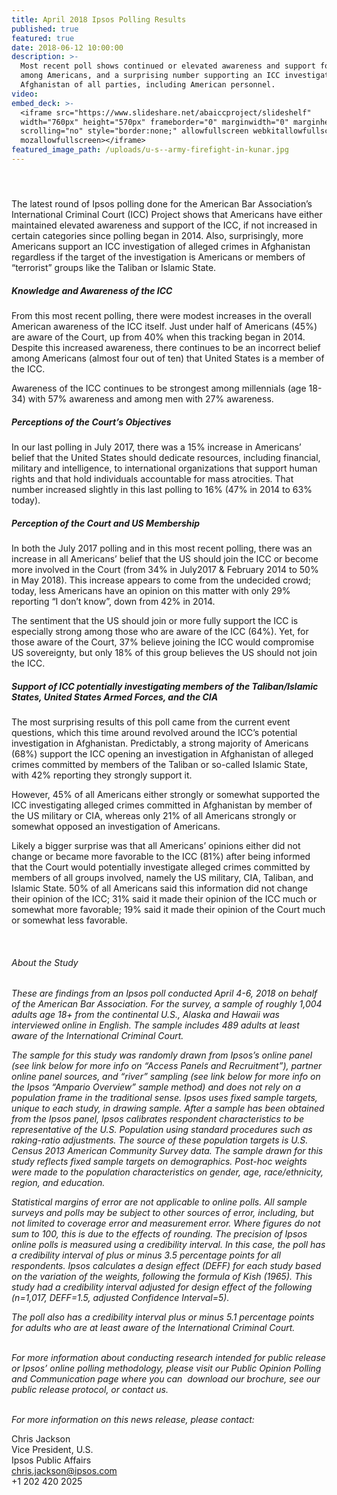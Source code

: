 ```yaml
---
title: April 2018 Ipsos Polling Results
published: true
featured: true
date: 2018-06-12 10:00:00
description: >-
  Most recent poll shows continued or elevated awareness and support for the ICC
  among Americans, and a surprising number supporting an ICC investigation in
  Afghanistan of all parties, including American personnel.
video:
embed_deck: >-
  <iframe src="https://www.slideshare.net/abaiccproject/slideshelf"
  width="760px" height="570px" frameborder="0" marginwidth="0" marginheight="0"
  scrolling="no" style="border:none;" allowfullscreen webkitallowfullscreen
  mozallowfullscreen></iframe>
featured_image_path: /uploads/u-s--army-firefight-in-kunar.jpg
---
```


#### &nbsp;

The latest round of Ipsos polling done for the American Bar Association’s International Criminal Court (ICC) Project shows that Americans have either maintained elevated awareness and support of the ICC, if not increased in certain categories since polling began in 2014. Also, surprisingly, more Americans support an ICC investigation of alleged crimes in Afghanistan regardless if the target of the investigation is Americans or members of “terrorist” groups like the Taliban or Islamic State.

##### Knowledge and Awareness of the ICC

From this most recent polling, there were modest increases in the overall American awareness of the ICC itself. Just under half of Americans (45%) are aware of the Court, up from 40% when this tracking began in 2014. Despite this increased awareness, there continues to be an incorrect belief among Americans (almost four out of ten) that United States is a member of the ICC.

Awareness of the ICC continues to be strongest among millennials (age 18-34) with 57% awareness and among men with 27% awareness.

##### Perceptions of the Court’s Objectives

In our last polling in July 2017, there was a 15% increase in Americans’ belief that the United States should dedicate resources, including financial, military and intelligence, to international organizations that support human rights and that hold individuals accountable for mass atrocities. That number increased slightly in this last polling to 16% (47% in 2014 to 63% today).

##### Perception of the Court and US Membership

In both the July 2017 polling and in this most recent polling, there was an increase in all Americans’ belief that the US should join the ICC or become more involved in the Court (from 34% in July2017 & February 2014 to 50% in May 2018). This increase appears to come from the undecided crowd; today, less Americans have an opinion on this matter with only 29% reporting “I don’t know”, down from 42% in 2014.

The sentiment that the US should join or more fully support the ICC is especially strong among those who are aware of the ICC (64%). Yet, for those aware of the Court, 37% believe joining the ICC would compromise US sovereignty, but only 18% of this group believes the US should not join the ICC.

##### Support of ICC potentially investigating members of the Taliban/Islamic States, United States Armed Forces, and the CIA

The most surprising results of this poll came from the current event questions, which this time around revolved around the ICC’s potential investigation in Afghanistan. Predictably, a strong majority of Americans (68%) support the ICC opening an investigation in Afghanistan of alleged crimes committed by members of the Taliban or so-called Islamic State, with 42% reporting they strongly support it.

However, 45% of all Americans either strongly or somewhat supported the ICC investigating alleged crimes committed in Afghanistan by member of the US military or CIA, whereas only 21% of all Americans strongly or somewhat opposed an investigation of Americans.

Likely a bigger surprise was that all Americans’ opinions either did not change or became more favorable to the ICC (81%) after being informed that the Court would potentially investigate alleged crimes committed by members of all groups involved, namely the US military, CIA, Taliban, and Islamic State. 50% of all Americans said this information did not change their opinion of the ICC; 31% said it made their opinion of the ICC much or somewhat more favorable; 19% said it made their opinion of the Court much or somewhat less favorable.

&nbsp;

###### About the Study

*These are findings from an Ipsos poll conducted April 4-6, 2018 on behalf of the American Bar Association. For the survey, a sample of roughly 1,004 adults age 18+ from the continental U.S., Alaska and Hawaii was interviewed online in English. The sample includes 489 adults at least aware of the International Criminal Court.*

*The sample for this study was randomly drawn from Ipsos’s online panel (see link below for more info on “Access Panels and Recruitment”), partner online panel sources, and “river” sampling (see link below for more info on the Ipsos “Ampario Overview” sample method) and does not rely on a population frame in the traditional sense. Ipsos uses fixed sample targets, unique to each study, in drawing sample. After a sample has been obtained from the Ipsos panel, Ipsos calibrates respondent characteristics to be representative of the U.S. Population using standard procedures such as raking-ratio adjustments. The source of these population targets is U.S. Census 2013 American Community Survey data. The sample drawn for this study reflects fixed sample targets on demographics. Post-hoc weights were made to the population characteristics on gender, age, race/ethnicity, region, and education.*

*Statistical margins of error are not applicable to online polls. All sample surveys and polls may be subject to other sources of error, including, but not limited to coverage error and measurement error. Where figures do not sum to 100, this is due to the effects of rounding. The precision of Ipsos online polls is measured using a credibility interval. In this case, the poll has a credibility interval of plus or minus 3.5 percentage points for all respondents. Ipsos calculates a design effect (DEFF) for each study based on the variation of the weights, following the formula of Kish (1965). This study had a credibility interval adjusted for design effect of the following (n=1,017, DEFF=1.5, adjusted Confidence Interval=5).*

*The poll also has a credibility interval plus or minus 5.1 percentage points for adults who are at least aware of the International Criminal Court.*

*<br>For more information about conducting research intended for public release or Ipsos’ online polling methodology, please visit our Public Opinion Polling and Communication page where you can&nbsp; download our brochure, see our public release protocol, or contact us.*

*<br>For more information on this news release, please contact:*

Chris Jackson<br>Vice President, U.S.<br>Ipsos Public Affairs<br>chris.jackson@ipsos.com<br>+1 202 420 2025
